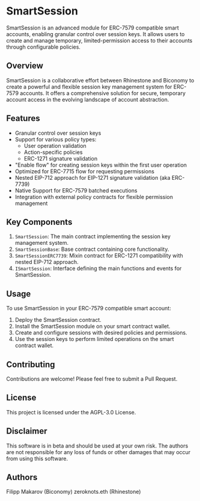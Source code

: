 # SmartSession

SmartSession is an advanced module for ERC-7579 compatible smart accounts, enabling granular control over session keys. It allows users to create and manage temporary, limited-permission access to their accounts through configurable policies.

## Overview

SmartSession is a collaborative effort between Rhinestone and Biconomy to create a powerful and flexible session key management system for ERC-7579 accounts. It offers a comprehensive solution for secure, temporary account access in the evolving landscape of account abstraction.

## Features

- Granular control over session keys
- Support for various policy types:
  - User operation validation
  - Action-specific policies
  - ERC-1271 signature validation
- "Enable flow" for creating session keys within the first user operation
- Optimized for ERC-7715 flow for requesting permissions
- Nested EIP-712 approach for EIP-1271 signature validation (aka ERC-7739)
- Native Support for ERC-7579 batched executions
- Integration with external policy contracts for flexible permission management

## Key Components

1. `SmartSession`: The main contract implementing the session key management system.
2. `SmartSessionBase`: Base contract containing core functionality.
3. `SmartSessionERC7739`: Mixin contract for ERC-1271 compatibility with nested EIP-712 approach.
4. `ISmartSession`: Interface defining the main functions and events for SmartSession.

## Usage

To use SmartSession in your ERC-7579 compatible smart account:

1. Deploy the SmartSession contract.
2. Install the SmartSession module on your smart contract wallet.
3. Create and configure sessions with desired policies and permissions.
4. Use the session keys to perform limited operations on the smart contract wallet.

## Contributing

Contributions are welcome! Please feel free to submit a Pull Request.

## License

This project is licensed under the AGPL-3.0 License.

## Disclaimer

This software is in beta and should be used at your own risk. The authors are not responsible for any loss of funds or other damages that may occur from using this software.

## Authors

Filipp Makarov (Biconomy)
zeroknots.eth (Rhinestone)
